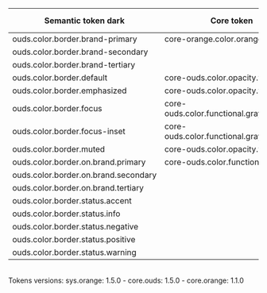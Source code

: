 | **Semantic token dark** | **Core token** | **Color** | **Raw value** | **Comment** |
| --- | --- | --- | --- | --- |
| ouds.color.border.brand-primary | core-orange.color.orange.500 | <div style="width:10px; height:10px; background-color:#ff7900; border: 1px solid #000000;"></div> | #ff7900 |  |
| ouds.color.border.brand-secondary |  |  |  | N/A |
| ouds.color.border.brand-tertiary |  |  |  | N/A |
| ouds.color.border.default | core-ouds.color.opacity.white.200 | <div style="width:10px; height:10px; background-color:#ffffff33; border: 1px solid #000000;"></div> | #ffffff33 |  |
| ouds.color.border.emphasized | core-ouds.color.opacity.white.920 | <div style="width:10px; height:10px; background-color:#ffffffeb; border: 1px solid #000000;"></div> | #ffffffeb |  |
| ouds.color.border.focus | core-ouds.color.functional.gray.light.160 | <div style="width:10px; height:10px; background-color:#eeeeee; border: 1px solid #000000;"></div> | #eeeeee |  |
| ouds.color.border.focus-inset | core-ouds.color.functional.gray.dark.880 | <div style="width:10px; height:10px; background-color:#141414; border: 1px solid #000000;"></div> | #141414 |  |
| ouds.color.border.muted | core-ouds.color.opacity.white.80 | <div style="width:10px; height:10px; background-color:#ffffff14; border: 1px solid #000000;"></div> | #ffffff14 |  |
| ouds.color.border.on.brand.primary | core-ouds.color.functional.black | <div style="width:10px; height:10px; background-color:#000000; border: 1px solid #000000;"></div> | #000000 |  |
| ouds.color.border.on.brand.secondary |  |  |  | N/A |
| ouds.color.border.on.brand.tertiary |  |  |  | N/A |
| ouds.color.border.status.accent |  |  |  | N/A |
| ouds.color.border.status.info |  |  |  | N/A |
| ouds.color.border.status.negative |  |  |  | N/A |
| ouds.color.border.status.positive |  |  |  | N/A |
| ouds.color.border.status.warning |  |  |  | N/A |

<br>Tokens versions: sys.orange: 1.5.0 - core.ouds: 1.5.0 - core.orange: 1.1.0